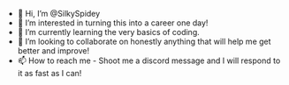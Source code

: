 - 👋 Hi, I’m @SilkySpidey
- 👀 I’m interested in turning this into a career one day! 
- 🌱 I’m currently learning the very basics of coding.
- 💞️ I’m looking to collaborate on honestly anything that will help me get better and improve!
- 📫 How to reach me - Shoot me a discord message and I will respond to it as fast as I can!

<!---
SilkySpidey/SilkySpidey is a ✨ special ✨ repository because its `README.md` (this file) appears on your GitHub profile.
You can click the Preview link to take a look at your changes.
--->
